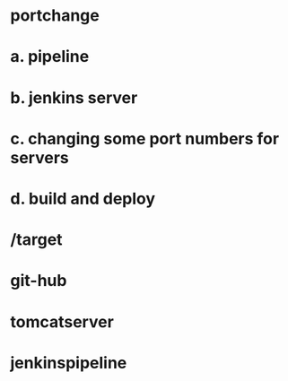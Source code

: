 # portchange
# a. pipeline
# b. jenkins server
# c. changing some port numbers for servers
# d. build and deploy
# /target
# git-hub
# tomcatserver
# jenkinspipeline
